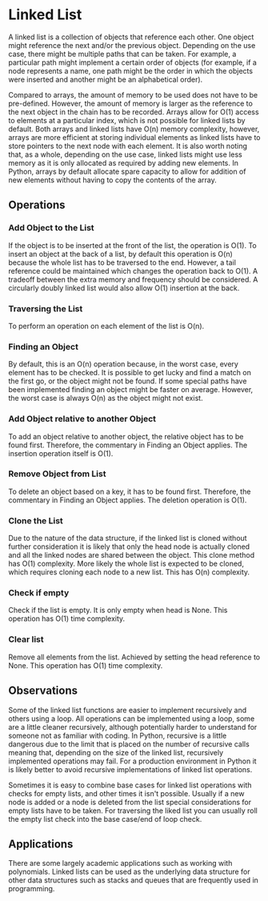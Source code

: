# Linked List

A linked list is a collection of objects that reference each other. One object might reference the next and/or the previous object. Depending on the use case, there might be multiple paths that can be taken. For example, a particular path might implement a certain order of objects (for example, if a node represents a name, one path might be the order in which the objects were inserted and another might be an alphabetical order).

Compared to arrays, the amount of memory to be used does not have to be pre-defined. However, the amount of memory is larger as the reference to the next object in the chain has to be recorded. Arrays allow for O(1) access to elements at a particular index, which is not possible for linked lists by default. Both arrays and linked lists have O(n) memory complexity, however, arrays are more efficient at storing individual elements as linked lists have to store pointers to the next node with each element. It is also worth noting that, as a whole, depending on the use case, linked lists might use less memory as it is only allocated as required by adding new elements. In Python, arrays by default allocate spare capacity to allow for addition of new elements without having to copy the contents of the array.

## Operations

### Add Object to the List

If the object is to be inserted at the front of the list, the operation is O(1). To insert an object at the back of a list, by default this operation is O(n) because the whole list has to be traversed to the end. However, a tail reference could be maintained which changes the operation back to O(1). A tradeoff between the extra memory and frequency should be considered. A circularly doubly linked list would also allow O(1) insertion at the back.

### Traversing the List

To perform an operation on each element of the list is O(n).

### Finding an Object

By default, this is an O(n) operation because, in the worst case, every element has to be checked. It is possible to get lucky and find a match on the first go, or the object might not be found. If some special paths have been implemented finding an object might be faster on average. However, the worst case is always O(n) as the object might not exist.

### Add Object relative to another Object

To add an object relative to another object, the relative object has to be found first. Therefore, the commentary in Finding an Object applies. The insertion operation itself is O(1).

### Remove Object from List

To delete an object based on a key, it has to be found first. Therefore, the commentary in Finding an Object applies. The deletion operation is O(1).


### Clone the List

Due to the nature of the data structure, if the linked list is cloned without further consideration it is likely that only the head node is actually cloned and all the linked nodes are shared between the object. This clone method has O(1) complexity. More likely the whole list is expected to be cloned, which requires cloning each node to a new list. This has O(n) complexity.

### Check if empty

Check if the list is empty. It is only empty when head is None. This operation has O(1) time complexity.

### Clear list

Remove all elements from the list. Achieved by setting the head reference to None. This operation has O(1) time complexity.

## Observations

Some of the linked list functions are easier to implement recursively and others using a loop. All operations can be implemented using a loop, some are a little cleaner recursively, although potentially harder to understand for someone not as familiar with coding. In Python, recursive is a little dangerous due to the limit that is placed on the number of recursive calls meaning that, depending on the size of the linked list, recursively implemented operations may fail. For a production environment in Python it is likely better to avoid recursive implementations of linked list operations.

Sometimes it is easy to combine base cases for linked list operations with checks for empty lists, and other times it isn't possible. Usually if a new node is added or a node is deleted from the list special considerations for empty lists have to be taken. For traversing the liked list you can usually roll the empty list check into the base case/end of loop check.

## Applications

There are some largely academic applications such as working with polynomials. Linked lists can be used as the underlying data structure for other data structures such as stacks and queues that are frequently used in programming.
